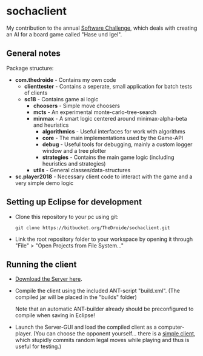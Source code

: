 # sochaclient

My contribution to the annual [Software Challenge](http://www.software-challenge.de), which
deals with creating an AI for a board game called "Hase und Igel".

## General notes

Package structure:

* **com.thedroide** - Contains my own code
    * **clienttester** - Contains a seperate, small application for batch tests of clients
    * **sc18** - Contains game ai logic
        * **choosers** - Simple move choosers
        * **mcts** - An experimental monte-carlo-tree-search
        * **minmax** - A smart logic centered around minimax-alpha-beta and heuristics
            * **algorithmics** - Useful interfaces for work with algorithms
            * **core** - The main implementations used by the Game-API
            * **debug** - Useful tools for debugging, mainly a custom logger window and a tree plotter
            * **strategies** - Contains the main game logic (including heuristics and strategies)
        * **utils** - General classes/data-structures
* **sc.player2018** - Necessary client code to interact with the game and a very simple demo logic

## Setting up Eclipse for development

* Clone this repository to your pc using git:

      git clone https://bitbucket.org/TheDroide/sochaclient.git

* Link the root repository folder to your workspace by opening
  it through "File" > "Open Projects from File System..."

## Running the client

* [Download the Server here](http://www.software-challenge.de/downloads/).
  
* Compile the client using the included ANT-script "build.xml".
  (The compiled jar will be placed in the "builds" folder)
  
  Note that an automatic ANT-builder already should be preconfigured to compile
  when saving in Eclipse!
  
* Launch the Server-GUI and load the compiled client as a computer-player.
  (You can choose the opponent yourself... there is a [simple client](http://www.software-challenge.de/downloads/),
  which stupidly commits random legal moves while playing and thus is useful
  for testing.)